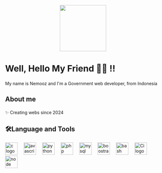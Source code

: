 <div align="center">
  <img height="150" src="[https://media.giphy.com/media/M9gbBd9nbDrOTu1Mqx/giphy.gif](https://www.google.com/url?sa=i&url=https%3A%2F%2Fwww.behance.net%2Fgallery%2F165684019%2FChill-Bros%2Fmodules%2F934397723&psig=AOvVaw2VqnUlejX-33OAHHQr0j3Z&ust=1752558110210000&source=images&cd=vfe&opi=89978449&ved=0CBMQjRxqFwoTCMDk9vXRu44DFQAAAAAdAAAAABAE)"  />
</div>

###

<h1 align="left">Well, Hello My Friend 🤙🏼 !!</h1>

###

<p align="left">My name is Nemooz and I'm a Government web developer, from Indonesia</p>

###

<h2 align="left">About me</h2>

###

<p align="left">✨ Creating webs since 2024</p>

###

<h2 align="left">🛠️Language and Tools</h2>

###

<div align="left">
  <img src="https://cdn.jsdelivr.net/gh/devicons/devicon@latest/icons/c/c-original.svg" height="40" alt="c logo"  />
  <img width="12" />
  <img src="https://cdn.jsdelivr.net/gh/devicons/devicon@latest/icons/javascript/javascript-original.svg" height="40" alt="javascript logo"  />
  <img width="12" />
  <img src="https://cdn.jsdelivr.net/gh/devicons/devicon@latest/icons/python/python-original.svg" height="40" alt="python logo"  />
  <img width="12" />
  <img src="https://cdn.jsdelivr.net/gh/devicons/devicon@latest/icons/php/php-original.svg" height="40" alt="php logo"  />
  <img width="12" />
  <img src="https://cdn.jsdelivr.net/gh/devicons/devicon@latest/icons/mysql/mysql-original-wordmark.svg" height="40" alt="mysql logo"  />
  <img width="12" />
  <img src="https://cdn.jsdelivr.net/gh/devicons/devicon@latest/icons/bootstrap/bootstrap-original.svg" height="40" alt="boostrap logo"  />
  <img width="12" />
  <img src="https://cdn.jsdelivr.net/gh/devicons/devicon@latest/icons/bash/bash-original.svg" height="40" alt="bash logo"  />
  <img width="12" />
  <img src="https://cdn.jsdelivr.net/gh/devicons/devicon@latest/icons/codeigniter/codeigniter-plain-wordmark.svg" height="40" alt="Ci logo"  />
  <img width="12" />
  <img src="https://cdn.jsdelivr.net/gh/devicons/devicon@latest/icons/nodejs/nodejs-original-wordmark.svg" height="40" alt="node logo"  />
  <img width="12" />
</div>

###
